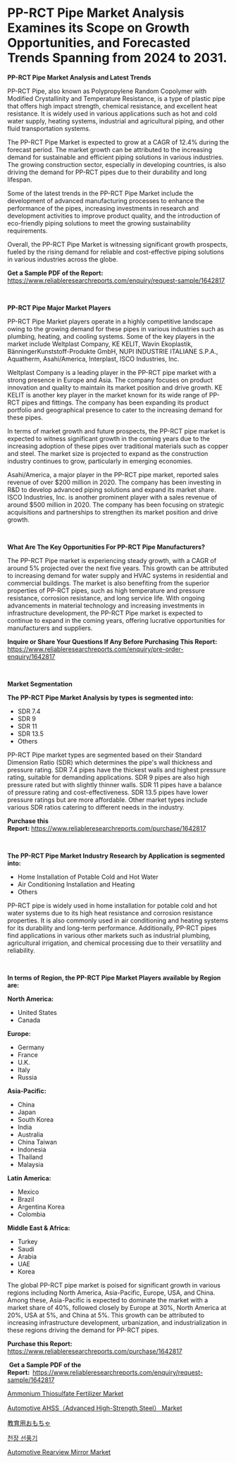 <p><h1>PP-RCT Pipe Market Analysis Examines its Scope on Growth Opportunities, and Forecasted Trends Spanning from 2024 to 2031.</h1></p><p><strong>PP-RCT Pipe Market Analysis and Latest Trends</strong></p>
<p><p>PP-RCT Pipe, also known as Polypropylene Random Copolymer with Modified Crystallinity and Temperature Resistance, is a type of plastic pipe that offers high impact strength, chemical resistance, and excellent heat resistance. It is widely used in various applications such as hot and cold water supply, heating systems, industrial and agricultural piping, and other fluid transportation systems.</p><p>The PP-RCT Pipe Market is expected to grow at a CAGR of 12.4% during the forecast period. The market growth can be attributed to the increasing demand for sustainable and efficient piping solutions in various industries. The growing construction sector, especially in developing countries, is also driving the demand for PP-RCT pipes due to their durability and long lifespan.</p><p>Some of the latest trends in the PP-RCT Pipe Market include the development of advanced manufacturing processes to enhance the performance of the pipes, increasing investments in research and development activities to improve product quality, and the introduction of eco-friendly piping solutions to meet the growing sustainability requirements.</p><p>Overall, the PP-RCT Pipe Market is witnessing significant growth prospects, fueled by the rising demand for reliable and cost-effective piping solutions in various industries across the globe.</p></p>
<p><strong>Get a Sample PDF of the Report:&nbsp;</strong> <a href="https://www.reliableresearchreports.com/enquiry/request-sample/1642817">https://www.reliableresearchreports.com/enquiry/request-sample/1642817</a></p>
<p>&nbsp;</p>
<p><strong>PP-RCT Pipe Major Market Players</strong></p>
<p><p>PP-RCT Pipe Market players operate in a highly competitive landscape owing to the growing demand for these pipes in various industries such as plumbing, heating, and cooling systems. Some of the key players in the market include Weltplast Company, KE KELIT, Wavin Ekoplastik, BänningerKunststoff-Produkte GmbH, NUPI INDUSTRIE ITALIANE S.P.A., Aquatherm, Asahi/America, Interplast, ISCO Industries, Inc.</p><p>Weltplast Company is a leading player in the PP-RCT pipe market with a strong presence in Europe and Asia. The company focuses on product innovation and quality to maintain its market position and drive growth. KE KELIT is another key player in the market known for its wide range of PP-RCT pipes and fittings. The company has been expanding its product portfolio and geographical presence to cater to the increasing demand for these pipes.</p><p>In terms of market growth and future prospects, the PP-RCT pipe market is expected to witness significant growth in the coming years due to the increasing adoption of these pipes over traditional materials such as copper and steel. The market size is projected to expand as the construction industry continues to grow, particularly in emerging economies.</p><p>Asahi/America, a major player in the PP-RCT pipe market, reported sales revenue of over $200 million in 2020. The company has been investing in R&D to develop advanced piping solutions and expand its market share. ISCO Industries, Inc. is another prominent player with a sales revenue of around $500 million in 2020. The company has been focusing on strategic acquisitions and partnerships to strengthen its market position and drive growth.</p></p>
<p>&nbsp;</p>
<p><strong>What Are The Key Opportunities For PP-RCT Pipe Manufacturers?</strong></p>
<p><p>The PP-RCT Pipe market is experiencing steady growth, with a CAGR of around 5% projected over the next five years. This growth can be attributed to increasing demand for water supply and HVAC systems in residential and commercial buildings. The market is also benefiting from the superior properties of PP-RCT pipes, such as high temperature and pressure resistance, corrosion resistance, and long service life. With ongoing advancements in material technology and increasing investments in infrastructure development, the PP-RCT Pipe market is expected to continue to expand in the coming years, offering lucrative opportunities for manufacturers and suppliers.</p></p>
<p><strong>Inquire or Share Your Questions If Any Before Purchasing This Report:</strong> <a href="https://www.reliableresearchreports.com/enquiry/pre-order-enquiry/1642817">https://www.reliableresearchreports.com/enquiry/pre-order-enquiry/1642817</a></p>
<p>&nbsp;</p>
<p><strong>Market Segmentation</strong></p>
<p><strong>The PP-RCT Pipe Market Analysis by types is segmented into:</strong></p>
<p><ul><li>SDR 7.4</li><li>SDR 9</li><li>SDR 11</li><li>SDR 13.5</li><li>Others</li></ul></p>
<p><p>PP-RCT Pipe market types are segmented based on their Standard Dimension Ratio (SDR) which determines the pipe's wall thickness and pressure rating. SDR 7.4 pipes have the thickest walls and highest pressure rating, suitable for demanding applications. SDR 9 pipes are also high pressure rated but with slightly thinner walls. SDR 11 pipes have a balance of pressure rating and cost-effectiveness. SDR 13.5 pipes have lower pressure ratings but are more affordable. Other market types include various SDR ratios catering to different needs in the industry.</p></p>
<p><strong>Purchase this Report:&nbsp;</strong><a href="https://www.reliableresearchreports.com/purchase/1642817">https://www.reliableresearchreports.com/purchase/1642817</a></p>
<p>&nbsp;</p>
<p><strong>The PP-RCT Pipe Market Industry Research by Application is segmented into:</strong></p>
<p><ul><li>Home Installation of Potable Cold and Hot Water</li><li>Air Conditioning Installation and Heating</li><li>Others</li></ul></p>
<p><p>PP-RCT pipe is widely used in home installation for potable cold and hot water systems due to its high heat resistance and corrosion resistance properties. It is also commonly used in air conditioning and heating systems for its durability and long-term performance. Additionally, PP-RCT pipes find applications in various other markets such as industrial plumbing, agricultural irrigation, and chemical processing due to their versatility and reliability.</p></p>
<p>&nbsp;</p>
<p><strong>In terms of Region, the PP-RCT Pipe Market Players available by Region are:</strong></p>
<p>
    <p> <strong> North America: </strong>
        <ul>
            <li>United States</li>
            <li>Canada</li>
        </ul>
        </p> 
    <p> <strong> Europe: </strong>
        <ul>
            <li>Germany</li>
            <li>France</li>
            <li>U.K.</li>
            <li>Italy</li>
            <li>Russia</li>
        </ul>
        </p> 
    <p> <strong> Asia-Pacific: </strong>
        <ul>
            <li>China</li>
            <li>Japan</li>
            <li>South Korea</li>
            <li>India</li>
            <li>Australia</li>
            <li>China Taiwan</li>
            <li>Indonesia</li>
            <li>Thailand</li>
            <li>Malaysia</li>
        </ul>
        </p> 
    <p> <strong> Latin America: </strong>
        <ul>
            <li>Mexico</li>
            <li>Brazil</li>
            <li>Argentina Korea</li>
            <li>Colombia</li>
        </ul>
        </p> 
    <p> <strong> Middle East & Africa: </strong>
        <ul>
            <li>Turkey</li>
            <li>Saudi</li>
            <li>Arabia</li>
            <li>UAE</li>
            <li>Korea</li>
        </ul>
    </p>
    </p>
<p><p>The global PP-RCT pipe market is poised for significant growth in various regions including North America, Asia-Pacific, Europe, USA, and China. Among these, Asia-Pacific is expected to dominate the market with a market share of 40%, followed closely by Europe at 30%, North America at 20%, USA at 5%, and China at 5%. This growth can be attributed to increasing infrastructure development, urbanization, and industrialization in these regions driving the demand for PP-RCT pipes.</p></p>
<p><strong>Purchase this Report: </strong><a href="https://www.reliableresearchreports.com/purchase/1642817">https://www.reliableresearchreports.com/purchase/1642817</a></p>
<p>&nbsp;<strong>Get a Sample PDF of the Report:&nbsp;&nbsp;</strong><a href="https://www.reliableresearchreports.com/enquiry/request-sample/1642817">https://www.reliableresearchreports.com/enquiry/request-sample/1642817</a></p>
<p><strong></strong></p>
<p><p><a href="https://view.publitas.com/reportprime-1/ammonium-thiosulfate-fertilizer-market-offers-provide-insightful-data-for-the-time-period-from-2024-to-2031-and-also-provide-analysis-based-on-application-type-and-region/">Ammonium Thiosulfate Fertilizer Market</a></p><p><a href="https://metal-farmhouse-e95.notion.site/Insights-into-Automotive-AHSS-Advanced-High-Strength-Steel-Market-Size-Analysing-Market-Share-Tre-f3ea1383df6a4df4aab8d5506b4f0f31">Automotive AHSS（Advanced High-Strength Steel） Market</a></p><p><a href="https://medium.com/@chablisdavislouise32ptpzm2g/%E6%95%99%E8%82%B2%E7%8E%A9%E5%85%B7%E5%B8%82%E5%A0%B4-2031%E5%B9%B4%E3%81%BE%E3%81%A7%E3%81%AE%E3%83%88%E3%83%AC%E3%83%B3%E3%83%89-%E4%BA%88%E6%B8%AC-%E7%AB%B6%E4%BA%89%E5%88%86%E6%9E%90-f116580e4914">教育用おもちゃ</a></p><p><a href="https://medium.com/@juansmith1961/%EC%B2%9C%EC%9E%A5-%EC%84%A0%ED%92%8D%EA%B8%B0-%EC%8B%9C%EC%9E%A5-%EB%B6%84%EC%84%9D-%EA%B8%80%EB%A1%9C%EB%B2%8C-%EC%82%B0%EC%97%85-%EC%A0%84%EB%A7%9D%EA%B3%BC-%EC%98%88%EC%B8%A1-2024%EB%85%84%EB%B6%80%ED%84%B0-2031%EB%85%84-2229368f021b">천장 선풍기</a></p><p><a href="https://circular-yam-9b9.notion.site/Automotive-Rearview-Mirror-Market-Research-Report-Reveals-The-Latest-Trends-And-Opportunities-of-thi-b04404dd2dcd48308ff41a81a106a3c4">Automotive Rearview Mirror Market</a></p></p>